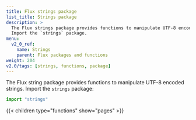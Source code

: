 ```yaml
---
title: Flux strings package
list_title: Strings package
description: >
  The Flux strings package provides functions to manipulate UTF-8 encoded strings.
  Import the `strings` package.
menu:
  v2_0_ref:
    name: Strings
    parent: Flux packages and functions
weight: 204
v2.0/tags: [strings, functions, package]
---
```


The Flux string package provides functions to manipulate UTF-8 encoded strings.
Import the `strings` package:

```js
import "strings"
```

{{< children type="functions" show="pages" >}}
